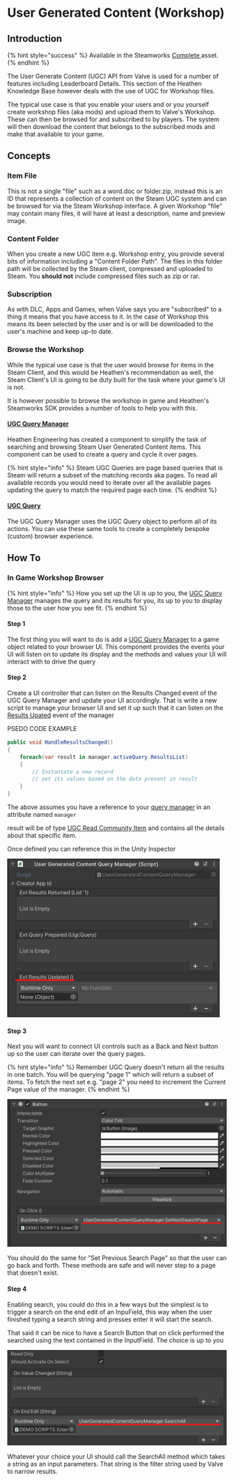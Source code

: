 # User Generated Content (Workshop)

## Introduction

{% hint style="success" %}
Available in the Steamworks [Complete ](https://assetstore.unity.com/packages/tools/utilities/ux-v2-complete-201905)asset.
{% endhint %}

The User Generate Content (UGC) API from Valve is used for a number of features including Leaderboard Details. This section of the Heathen Knowledge Base however deals with the use of UGC for Workshop files.

The typical use case is that you enable your users and or you yourself create workshop files (aka mods) and upload them to Valve's Workshop. These can then be browsed for and subscribed to by players. The system will then download the content that belongs to the subscribed mods and make that available to your game.

## Concepts

### Item File

This is not a single "file" such as a word.doc or folder.zip, instead this is an ID that represents a collection of content on the Steam UGC system and can be browsed for via the Steam Workshop interface. A given Workshop "file" may contain many files, it will have at least a description, name and preview image.

### Content Folder

When you create a new UGC item e.g. Workshop entry, you provide several bits of information including a "Content Folder Path". The files in this folder path will be collected by the Steam client, compressed and uploaded to Steam. You **should not** include compressed files such as zip or rar.&#x20;

### Subscription

As with DLC, Apps and Games, when Valve says you are "subscribed" to a thing it means that you have access to it. In the case of Workshop this means its been selected by the user and is or will be downloaded to the user's machine and keep up-to date.

### Browse the Workshop

While the typical use case is that the user would browse for items in the Steam Client, and this would be Heathen's recommendation as well, the Steam Client's UI is going to be duty built for the task where your game's UI is not.&#x20;

It is however possible to browse the workshop in game and Heathen's Steamworks SDK provides a number of tools to help you with this.

#### [UGC Query Manager](../../components/ugc-query-manager.md)

Heathen Engineering has created a component to simplify the task of searching and browsing Steam User Generated Content items. This component can be used to create a query and cycle it over pages.

{% hint style="info" %}
Steam UGC Queries are page based queries that is Steam will return a subset of the matching records aka pages. To read all available records you would need to iterate over all the available pages updating the query to match the required page each time.
{% endhint %}

#### [UGC Query](../../objects/ugc-query.md)

The UGC Query Manager uses the UGC Query object to perform all of its actions. You can use these same tools to create a completely bespoke (custom) browser experience.&#x20;

## How To

### In Game Workshop Browser

{% hint style="info" %}
How you set up the UI is up to you, the [UGC Query Manager](../../components/ugc-query-manager.md) manages the query and its results for you, its up to you to display those to the user how you see fit.
{% endhint %}

#### Step 1

The first thing you will want to do is add a [UGC Query Manager](../../components/ugc-query-manager.md) to a game object related to your browser UI. This component provides the events your UI will listen on to update its display and the methods and values your UI will interact with to drive the query

#### Step 2

Create a UI controller that can listen on the Results Changed event of the UGC Query Manager and update your UI accordingly. That is write a new script to manage your browser UI and set it up such that it can listen on the [Results Upated](../../components/ugc-query-manager.md#events) event of the manager

PSEDO CODE EXAMPLE

```csharp
public void HandleResultsChanged()
{
    foreach(var result in manager.activeQuery.ResultsList)
    {
        // Instantate a new record
        // set its values based on the data present in result
    }
}
```

The above assumes you have a reference to your [query manager](../../components/ugc-query-manager.md) in an attribute named `manager`&#x20;

result will be of type [UGC Read Community Item](../../objects/ugc-read-community-item.md) and contains all the details about that specific item.

Once defined you can reference this in the Unity Inspector

![](<../../../../.gitbook/assets/image (173).png>)

#### Step 3

Next you will want to connect UI controls such as a Back and Next button up so the user can iterate over the query pages.

{% hint style="info" %}
Remember UGC Query doesn't return all the results in one batch. You will be querying "page 1" which will return a subset of items. To fetch the next set e.g. "page 2" you need to increment the Current Page value of the manager.
{% endhint %}

![](<../../../../.gitbook/assets/image (160) (1) (1).png>)

You should do the same for "Set Previous Search Page" so that the user can go back and forth. These methods are safe and will never step to a page that doesn't exist.

#### Step 4

Enabling search, you could do this in a few ways but the simplest is to trigger a search on the end edit of an InpuField, this way when the user finished typing a search string and presses enter it will start the search.

That said it can be nice to have a Search Button that on click performed the searched using the text contained in the InputField. The choice is up to you

![](<../../../../.gitbook/assets/image (172) (1).png>)

Whatever your choice your UI should call the SearchAll method which takes a string as an input parameters. That string is the filter string used by Valve to narrow results.
